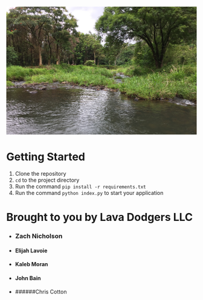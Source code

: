 ![Keahua Landscape](./keahua.jpeg)

# Getting Started

1. Clone the repository
1. `cd` to the project directory
1. Run the command `pip install -r requirements.txt`
1. Run the command `python index.py` to start your application 


# Brought to you by Lava Dodgers LLC
* ### Zach Nicholson
* #### Elijah Lavoie
* #### Kaleb Moran
* #### John Bain
* ######Chris Cotton